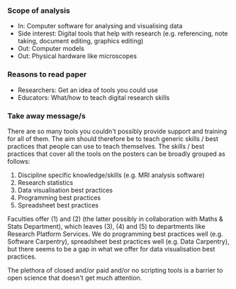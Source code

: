 ### Scope of analysis

* In: Computer software for analysing and visualising data 
* Side interest: Digital tools that help with research (e.g. referencing, note taking, document editing, graphics editing) 
* Out: Computer models
* Out: Physical hardware like microscopes

### Reasons to read paper

* Researchers: Get an idea of tools you could use
* Educators: What/how to teach digital research skills

### Take away message/s

There are so many tools you couldn't possibly provide support and training for all of them.
The aim should therefore be to teach generic skills / best practices that people can use to teach themselves.
The skills / best practices that cover all the tools on the posters can be broadly grouped as follows:
1. Discipline specific knowledge/skills (e.g. MRI analysis software)
2. Research statistics
3. Data visualisation best practices
4. Programming best practices
5. Spreadsheet best practices

Faculties offer (1) and (2) (the latter possibly in collaboration with Maths & Stats Department),
which leaves (3), (4) and (5) to departments like Research Platform Services.
We do programming best practices well (e.g. Software Carpentry),
spreadsheet best practices well (e.g. Data Carpentry),
but there seems to be a gap in what we offer for data visualisation best practices.

The plethora of closed and/or paid and/or no scripting tools is a barrier to open science that doesn't get much attention.
